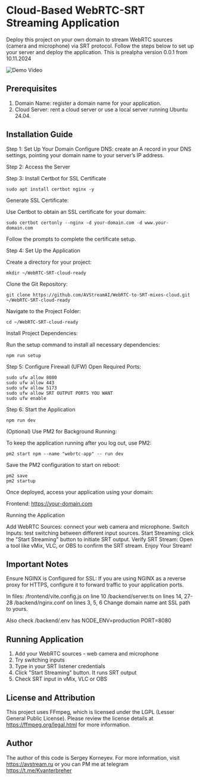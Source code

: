 # Cloud-Based WebRTC-SRT Streaming Application
Deploy this project on your own domain to stream WebRTC sources (camera and microphone) via SRT protocol. Follow the steps below to set up your server and deploy the application.
This is prealpha version 0.0.1 from 10.11.2024

![Demo Video](demo-video-2.gif)

## Prerequisites
1. Domain Name: register a domain name for your application.
2. Cloud Server: rent a cloud server or use a local server running Ubuntu 24.04.

## Installation Guide

Step 1: Set Up Your Domain
Configure DNS: create an A record in your DNS settings, pointing your domain name to your server’s IP address.

Step 2: Access the Server

Step 3: Install Certbot for SSL Certificate

```
sudo apt install certbot nginx -y
```

Generate SSL Certificate:

Use Certbot to obtain an SSL certificate for your domain:

```
sudo certbot certonly --nginx -d your-domain.com -d www.your-domain.com
```

Follow the prompts to complete the certificate setup.

Step 4: Set Up the Application

Create a directory for your project:
```
mkdir ~/WebRTC-SRT-cloud-ready
```

Clone the Git Repository:
```
git clone https://github.com/AVStreamAI/WebRTC-to-SRT-mixes-cloud.git ~/WebRTC-SRT-cloud-ready
```

Navigate to the Project Folder:
```
cd ~/WebRTC-SRT-cloud-ready
```

Install Project Dependencies:

Run the setup command to install all necessary dependencies:
```
npm run setup
```

Step 5: Configure Firewall (UFW)
Open Required Ports:
```
sudo ufw allow 8080
sudo ufw allow 443
sudo ufw allow 5173
sudo ufw allow SRT OUTPUT PORTS YOU WANT
sudo ufw enable
```

Step 6: Start the Application
```
npm run dev
```

(Optional) Use PM2 for Background Running:

To keep the application running after you log out, use PM2:
```
pm2 start npm --name "webrtc-app" -- run dev
```
Save the PM2 configuration to start on reboot:
```
pm2 save
pm2 startup
```

Once deployed, access your application using your domain:

Frontend: https://your-domain.com

Running the Application

Add WebRTC Sources: connect your web camera and microphone.
Switch Inputs: test switching between different input sources.
Start Streaming: click the "Start Streaming" button to initiate SRT output.
Verify SRT Stream: Open a tool like vMix, VLC, or OBS to confirm the SRT stream.
Enjoy Your Stream!

## Important Notes

Ensure NGINX is Configured for SSL: If you are using NGINX as a reverse proxy for HTTPS, configure it to forward traffic to your application ports.

In files:
/frontend/vite.config.js on line 10
/backend/server.ts on lines 14, 27-28
/backend/nginx.conf on lines 3, 5, 6
Change domain name ant SSL path to yours.

Also check /backend/.env has
NODE_ENV=production
PORT=8080

## Running Application

1. Add your WebRTC sources - web camera and microphone
2. Try switching inputs
3. Type in your SRT listener credentials
4. Click "Start Streaming" button. It runs SRT output
5. Check SRT input in vMix, VLC or OBS

## License and Attribution
This project uses FFmpeg, which is licensed under the LGPL (Lesser General Public License). Please review the license details at https://ffmpeg.org/legal.html for more information.

## Author
The author of this code is Sergey Korneyev. For more information, visit https://avstream.ru or you can PM me at telegram https://t.me/Kvanterbreher

